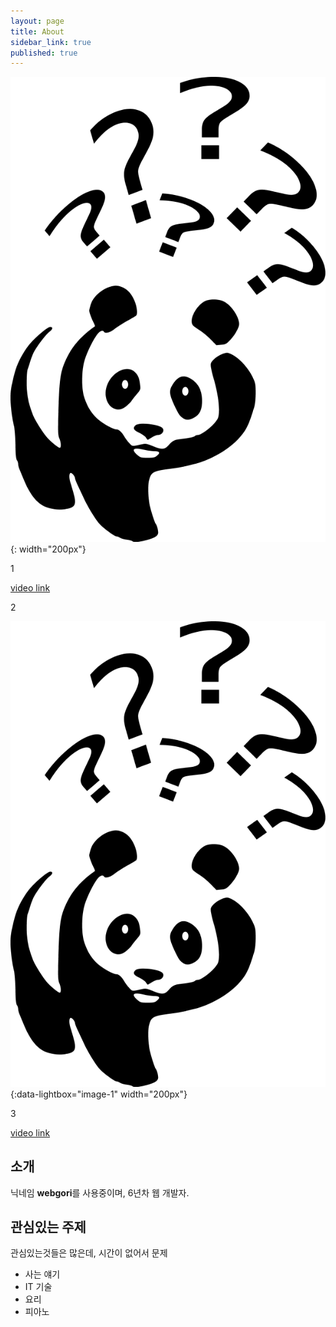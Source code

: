 ```yaml
---
layout: page
title: About
sidebar_link: true
published: true
---
```


![](/assets/images/Question-mark-question-clipart.png){: width="200px"}

1

[video link](/assets/images/Question-mark-question-clipart.png)

2

![](/assets/images/Question-mark-question-clipart.png){:data-lightbox="image-1" width="200px"}

3

[video link](https://youtu.be/iWowJBRMtpc?t=90s)

## 소개

닉네임 **webgori**를 사용중이며, 6년차 웹 개발자.


## 관심있는 주제

관심있는것들은 많은데, 시간이 없어서 문제

* 사는 얘기
* IT 기술
* 요리
* 피아노
